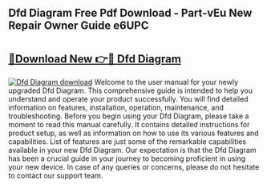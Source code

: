 ## Dfd Diagram Free Pdf Download - Part-vEu New Repair Owner Guide e6UPC

# <h2><a href="http://dfl1bs.blite.top/?on=Dfd+Diagram">🔗Download New 👉🔴 Dfd Diagram</a></h2>

[![Dfd Diagram download](https://i.imgur.com/lujVjoI.png)](http://dfl1bs.blite.top/?on=Dfd+Diagram)
Welcome to the user manual for your newly upgraded Dfd Diagram. This comprehensive guide is intended to help you understand and operate your product successfully. You will find detailed information on features, installation, operation, maintenance, and troubleshooting. Before you begin using your Dfd Diagram, please take a moment to read this manual carefully. It contains detailed instructions for product setup, as well as information on how to use its various features and capabilities. List of features are just some of the remarkable capabilities available in your new Dfd Diagram. Our expectation is that the Dfd Diagram has been a crucial guide in your journey to becoming proficient in using your new device. In case of any queries or concerns, please do not hesitate to contact our support team.

